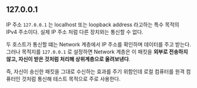 ## 127.0.0.1

IP 주소 ```127.0.0.1``` 는 localhost 또는 loopback address 라고하는 특수 목적의 IPv4 주소이다. 
실제 IP 주소 처럼 다른 장치와는 통신할 수 없다.<br>

두 호스트가 통신할 떄는 Network 계층에서 IP 주소를 확인하며 데이터를 주고 받는다. 
그러나 목적지를 ```127.0.0.1``` 로 설정하면 Network 계층은 이 패킷을 **외부로 전송하지 않고, 자신이 받은 것처럼 처리해 상위계층으로 올려보낸다**.<br>

즉, 자신이 송신한 패킷을 그대로 수신하는 효과를 주기 위함인데 로컬 컴퓨터를 원격 컴퓨터인 것처럼 통신해 테스트 목적으로 주로 사용한다.

